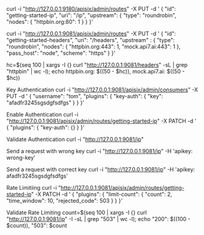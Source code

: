 curl -i "http://127.0.0.1:9180/apisix/admin/routes" -X PUT -d '
{
  "id": "getting-started-ip",
  "uri": "/ip",
  "upstream": {
    "type": "roundrobin",
    "nodes": {
      "httpbin.org:80": 1
    }
  }
}'


curl -i "http://127.0.0.1:9081/apisix/admin/routes" -X PUT -d '
{
  "id": "getting-started-headers",
  "uri": "/headers",
  "upstream" : {
    "type": "roundrobin",
    "nodes": {
      "httpbin.org:443": 1,
      "mock.api7.ai:443": 1
    },
    "pass_host": "node",
    "scheme": "https"
  }
}'


hc=$(seq 100 | xargs -I {} curl "http://127.0.0.1:9081/headers" -sL | grep "httpbin" | wc -l); echo httpbin.org: $((50 - $hc)), mock.api7.ai: $((50 - $hc))


Key Authentication
curl -i "http://127.0.0.1:9081/apisix/admin/consumers" -X PUT -d '
{
  "username": "tom",
  "plugins": {
    "key-auth": {
      "key": "afadfr3245sgsdgfsdfgs"
    }
  }
}'

Enable Authentication
curl -i "http://127.0.0.1:9081/apisix/admin/routes/getting-started-ip" -X PATCH -d '
{
  "plugins": {
    "key-auth": {}
  }
}'


Validate Authentication
curl -i "http://127.0.0.1:9081/ip"

Send a request with wrong key
curl -i "http://127.0.0.1:9081/ip" -H 'apikey: wrong-key'

Send a request with correct key
curl -i "http://127.0.0.1:9081/ip" -H 'apikey: afadfr3245sgsdgfsdfgs'


Rate Limitiing
curl -i "http://127.0.0.1:9081/apisix/admin/routes/getting-started-ip" -X PATCH -d '
{
  "plugins": {
    "limit-count": {
        "count": 2,
        "time_window": 10,
        "rejected_code": 503
     }
  }
}'

Validate Rate Limiting
count=$(seq 100 | xargs -I {} curl "http://127.0.0.1:9081/ip" -I -sL | grep "503" | wc -l); echo \"200\": $((100 - $count)), \"503\": $count